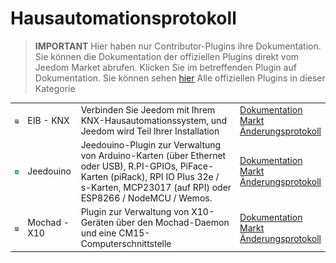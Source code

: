 
# Hausautomationsprotokoll


>**IMPORTANT**
>Hier haben nur Contributor-Plugins ihre Dokumentation. Sie können die Dokumentation der offiziellen Plugins direkt vom Jeedom Market abrufen. Klicken Sie im betreffenden Plugin auf Dokumentation.
>Sie können sehen [hier](https://market.jeedom.com/index.php?v=d&p=market&type=plugin&categorie=automation+protocol) Alle offiziellen Plugins in dieser Kategorie


| | | | |
|--- | --- | --- | ---|
|<img src="eibd/eibd_icon.png" class="pluginLogo" width="100" />|EIB - KNX|Verbinden Sie Jeedom mit Ihrem KNX-Hausautomationssystem, und Jeedom wird Teil Ihrer Installation|[Dokumentation](http://mika-nt28.github.io/Documentations/eibd/de_DE/)<br/>[Markt](https://market.jeedom.com/index.php?v=d&p=market_display&id=203)<br/>[Änderungsprotokoll](https://mika-nt28.github.io/Documentations/eibd/de_DE/changelog)|
|<img src="jeedouino/jeedouino_icon.png" class="pluginLogo" width="100" />|Jeedouino|Jeedouino-Plugin zur Verwaltung von Arduino-Karten (über Ethernet oder USB), R.PI-GPIOs, PiFace-Karten (piRack), RPI IO Plus 32e / s-Karten, MCP23017 (auf RPI) oder ESP8266 / NodeMCU / Wemos.|[Dokumentation](https://revlysj.github.io/jeedouino/de_DE/index)<br/>[Markt](https://market.jeedom.com/index.php?v=d&p=market_display&id=2064)<br/>[Änderungsprotokoll](https://revlysj.github.io/jeedouino/de_DE/changelog)|
|<img src="mochad/mochad_icon.png" class="pluginLogo" width="100" />|Mochad - X10|Plugin zur Verwaltung von X10-Geräten über den Mochad-Daemon und eine CM15-Computerschnittstelle|[Dokumentation](https://mika-nt28.github.io/Documentations/mochad/de_DE/)<br/>[Markt](https://market.jeedom.com/index.php?v=d&p=market_display&id=359)<br/>[Änderungsprotokoll](https://mika-nt28.github.io/Documentations/mochad/de_DE/changelog)|
